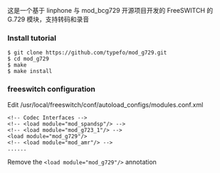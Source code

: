 
这是一个基于 linphone 与 mod_bcg729 开源项目开发的 FreeSWITCH 的 G.729 模块，支持转码和录音

### Install tutorial

	$ git clone https://github.com/typefo/mod_g729.git
	$ cd mod_g729
    $ make
    $ make install

### freeswitch configuration

Edit /usr/local/freeswitch/conf/autoload_configs/modules.conf.xml

    <!-- Codec Interfaces -->
    <!-- <load module="mod_spandsp"/> -->
    <!-- <load module="mod_g723_1"/> -->
    <load module="mod_g729"/>
    <!-- <load module="mod_amr"/> -->
    ......

Remove the `<load module="mod_g729"/>` annotation

